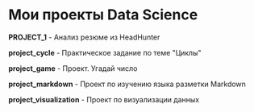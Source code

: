 # Мои проекты Data Science

**PROJECT_1** - Анализ резюме из HeadHunter

**project_cycle** - Практическое задание по теме "Циклы"

**project_game** - Проект. Угадай число

**project_markdown** - Проект по изучению языка разметки Markdown

**project_visualization** - Проект по визуализации данных
